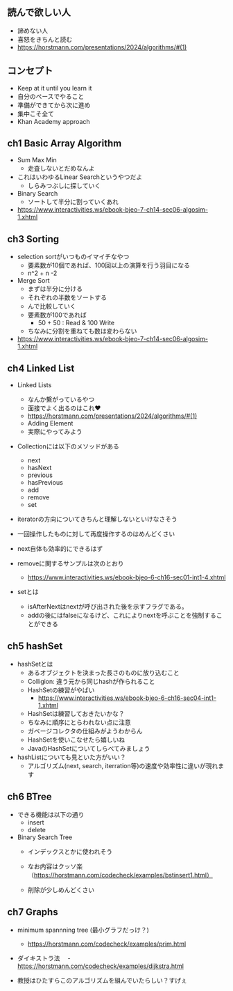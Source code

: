 ## 読んで欲しい人
- 諦めない人
- 喜怒をきちんと読む
- https://horstmann.com/presentations/2024/algorithms/#(1)

## コンセプト
- Keep at it until you learn it
- 自分のペースでやること
- 準備ができてから次に進め
- 集中こそ全て
- Khan Academy approach

## ch1 Basic Array Algorithm
- Sum Max Min
  - 走査しないとだめなんよ
- これはいわゆるLinear Searchというやつだよ
  - しらみつぶしに探していく
- Binary Search
  - ソートして半分に割っていくあれ
- https://www.interactivities.ws/ebook-bjeo-7-ch14-sec06-algosim-1.xhtml

## ch3 Sorting 
- selection sortがいつものイマイチなやつ
  - 要素数が10個であれば、100回以上の演算を行う羽目になる
  - n^2 + n -2
- Merge Sort
  - まずは半分に分ける
  - それぞれの半数をソートする
  - んで比較していく
  - 要素数が100であれば
    -  50 + 50 : Read & 100 Write
  - ちなみに分割を重ねても数は変わらない
-  https://www.interactivities.ws/ebook-bjeo-7-ch14-sec06-algosim-1.xhtml

## ch4 Linked List
- Linked Lists
  - なんか繋がっているやつ
  - 面接でよく出るのはこれ❤️
  - https://horstmann.com/presentations/2024/algorithms/#(1)
  - Adding Element
  - 実際にやってみよう
- Collectionには以下のメソッドがある
  - next
  - hasNext
  - previous
  - hasPrevious
  - add
  - remove
  - set
- iteratorの方向についてきちんと理解しないといけなさそう
- 一回操作したものに対して再度操作するのはめんどくさい
- next自体も効率的にできるはず
- removeに関するサンプルは次のとおり
  - https://www.interactivities.ws/ebook-bjeo-6-ch16-sec01-int1-4.xhtml

- setとは
  - isAfterNextはnextが呼び出された後を示すフラグである。
  - addの後にはfalseになるけど、これによりnextを呼ぶことを強制することができる
## ch5 hashSet
- hashSetとは
  - あるオブジェクトを決まった長さのものに放り込むこと
  - Colligion: 違う元から同じhashが作られること
  - HashSetの練習がやばい
    - https://www.interactivities.ws/ebook-bjeo-6-ch16-sec04-int1-1.xhtml
   - HashSetは練習しておきたいかな？
   - ちなみに順序にとらわれない点に注意
   - ガベージコレクタの仕組みがようわからん
   - HashSetを使いこなせたら嬉しいね
   - JavaのHashSetについてしらべてみましょう 
- hashListについても見といた方がいい？
  - アルゴリズム(next, search, iterration等)の速度や効率性に違いが現れます
## ch6 BTree
- できる機能は以下の通り
  - insert
  - delete
- Binary Search Tree
  - インデックスとかに使われそう
  - なお内容はクッソ楽（https://horstmann.com/codecheck/examples/bstinsert1.html）

  - 削除が少しめんどくさい

## ch7 Graphs
- minimum spannning tree (最小グラフだっけ？)
  - https://horstmann.com/codecheck/examples/prim.html
- ダイキストラ法
　- https://horstmann.com/codecheck/examples/dijkstra.html

- 教授はひたすらこのアルゴリズムを組んでいたらしい？すげぇ